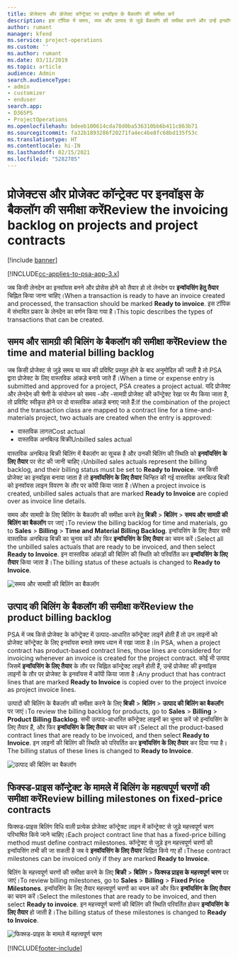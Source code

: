 ```yaml
---
title: प्रोजेक्टस और प्रोजेक्ट कॉन्ट्रेक्ट पर इनवॉइस के बैकलॉग की समीक्षा करें
description: इस टॉपिक में समय, व्यय और उत्पाद से जुड़े बैकलॉग की समीक्षा करने और उन्हें इनवॉयस बनाने के लिए तैयार करने के तरीके के बारे में जानकारी प्रदान की गई है।
author: rumant
manager: kfend
ms.service: project-operations
ms.custom: ''
ms.author: rumant
ms.date: 03/11/2019
ms.topic: article
audience: Admin
search.audienceType:
- admin
- customizer
- enduser
search.app:
- D365PS
- ProjectOperations
ms.openlocfilehash: bdeeb100614cda78d0ba536310bb6b411c863b71
ms.sourcegitcommit: fa32b1893286f20271fa4ec4be8fc68bd135f53c
ms.translationtype: HT
ms.contentlocale: hi-IN
ms.lasthandoff: 02/15/2021
ms.locfileid: "5282785"
---
```

# <a name="review-the-invoicing-backlog-on-projects-and-project-contracts"></a><span data-ttu-id="1023b-103">प्रोजेक्टस और प्रोजेक्ट कॉन्ट्रेक्ट पर इनवॉइस के बैकलॉग की समीक्षा करें</span><span class="sxs-lookup"><span data-stu-id="1023b-103">Review the invoicing backlog on projects and project contracts</span></span>

[!include [banner](../includes/psa-now-project-operations.md)]

[!INCLUDE[cc-applies-to-psa-app-3.x](../includes/cc-applies-to-psa-app-3x.md)]

<span data-ttu-id="1023b-104">जब किसी लेनदेन का इनवॉयस बनने और प्रोसेस होने को तैयार हो तो लेनदेन पर **इन्वॉयसिंग हेतु तैयार** चिह्नित किया जाना चाहिए।</span><span class="sxs-lookup"><span data-stu-id="1023b-104">When a transaction is ready to have an invoice created and processed, the transaction should be marked **Ready to invoice**.</span></span> <span data-ttu-id="1023b-105">इस टॉपिक में संभावित प्रकार के लेनदेन का वर्णन किया गया है।</span><span class="sxs-lookup"><span data-stu-id="1023b-105">This topic describes the types of transactions that can be created.</span></span>

## <a name="review-the-time-and-material-billing-backlog"></a><span data-ttu-id="1023b-106">समय और सामग्री की बिलिंग के बैकलॉग की समीक्षा करें</span><span class="sxs-lookup"><span data-stu-id="1023b-106">Review the time and material billing backlog</span></span>

<span data-ttu-id="1023b-107">जब किसी प्रोजेक्ट से जुड़े समय या व्यय की प्रविष्टि प्रस्तुत होने के बाद अनुमोदित की जाती है तो PSA द्वारा प्रोजेक्ट के लिए वास्तविक आंकड़े बनाये जाते हैं।</span><span class="sxs-lookup"><span data-stu-id="1023b-107">When a time or expense entry is submitted and approved for a project, PSA creates a project actual.</span></span> <span data-ttu-id="1023b-108">यदि प्रोजेक्ट और लेनदेन की श्रेणी के संयोजन को समय -और -सामग्री प्रोजेक्ट की कॉन्ट्रेक्ट रेखा पर मैप किया जाता है, तो प्रविष्टि स्वीकृत होने पर दो वास्तविक आंकड़े बनाए जाते हैं:</span><span class="sxs-lookup"><span data-stu-id="1023b-108">If the combination of the project and the transaction class are mapped to a contract line for a time-and-materials project, two actuals are created when the entry is approved:</span></span>

- <span data-ttu-id="1023b-109">वास्तविक लागत</span><span class="sxs-lookup"><span data-stu-id="1023b-109">Cost actual</span></span> 
- <span data-ttu-id="1023b-110">वास्तविक अनबिल्ड बिक्री</span><span class="sxs-lookup"><span data-stu-id="1023b-110">Unbilled sales actual</span></span>

<span data-ttu-id="1023b-111">वास्तविक अनबिल्ड बिक्री बिलिंग में बैकलॉग का सूचक है और उनकी बिलिंग की स्थिति को **इनवॉयसिंग के लिए तैयार** पर सेट की जानी चाहिए।</span><span class="sxs-lookup"><span data-stu-id="1023b-111">Unbilled sales actuals represent the billing backlog, and their billing status must be set to **Ready to Invoice**.</span></span> <span data-ttu-id="1023b-112">जब किसी प्रोजेक्ट का इनवॉइस बनाया जाता है तो **इनवॉयसिंग के लिए तैयार** चिन्हित की गई वास्तविक अनबिल्ड बिक्री को इनवॉयस लाइन विवरण के तौर पर कॉपी किया जाता है।</span><span class="sxs-lookup"><span data-stu-id="1023b-112">When a project invoice is created, unbilled sales actuals that are marked **Ready to Invoice** are copied over as invoice line details.</span></span>

<span data-ttu-id="1023b-113">समय और सामग्री के लिए बिलिंग के बैकलॉग की समीक्षा करने हेतु **बिक्री** \> **बिलिंग** \> **समय और सामग्री की बिलिंग का बैकलॉग** पर जाएं।</span><span class="sxs-lookup"><span data-stu-id="1023b-113">To review the billing backlog for time and materials, go to **Sales** \> **Billing** \> **Time and Material Billing Backlog**.</span></span> <span data-ttu-id="1023b-114">इन्वॉयसिंग के लिए तैयार सभी वास्तविक अनबिल्ड बिक्री का चुनाव करें और फिर **इन्वॉयसिंग के लिए तैयार** का चयन करें।</span><span class="sxs-lookup"><span data-stu-id="1023b-114">Select all the unbilled sales actuals that are ready to be invoiced, and then select **Ready to Invoice**.</span></span> <span data-ttu-id="1023b-115">इन वास्तविक आंकड़ों की बिलिंग की स्थिति को परिवर्तित कर **इन्वॉयसिंग के लिए तैयार** किया जाता है।</span><span class="sxs-lookup"><span data-stu-id="1023b-115">The billing status of these actuals is changed to **Ready to Invoice**.</span></span>

![समय और सामग्री की बिलिंग का बैकलॉग](media/TMBacklog.png)

## <a name="review-the-product-billing-backlog"></a><span data-ttu-id="1023b-117">उत्पाद की बिलिंग के बैकलॉग की समीक्षा करें</span><span class="sxs-lookup"><span data-stu-id="1023b-117">Review the product billing backlog</span></span>

<span data-ttu-id="1023b-118">PSA में जब किसे प्रोजेक्ट के कॉन्ट्रेक्ट में उत्पाद-आधारित कॉन्ट्रेक्ट लाइनें होती हैं तो उन लाइनों को प्रोजेक्ट कॉन्ट्रेक्ट के लिए इनवॉयस बनाते समय ध्यान में रखा जाता है।</span><span class="sxs-lookup"><span data-stu-id="1023b-118">In PSA, when a project contract has product-based contract lines, those lines are considered for invoicing whenever an invoice is created for the project contract.</span></span> <span data-ttu-id="1023b-119">कोई भी उत्पाद जिसमें **इन्वॉयसिंग के लिए तैयार** के तौर पर चिह्नित कॉन्ट्रेक्ट लाइनें होती हैं, उन्हें प्रोजेक्ट की इनवॉइस लाइनों के तौर पर प्रोजेक्ट के इनवॉयस में कॉपी किया जाता है।</span><span class="sxs-lookup"><span data-stu-id="1023b-119">Any product that has contract lines that are marked **Ready to Invoice** is copied over to the project invoice as project invoice lines.</span></span>

<span data-ttu-id="1023b-120">उत्पादों की बिलिंग के बैकलॉग की समीक्षा करने के लिए **बिक्री** \> **बिलिंग** \> **उत्पाद की बिलिंग का बैकलॉग** पर जाएं।</span><span class="sxs-lookup"><span data-stu-id="1023b-120">To review the billing backlog for products, go to **Sales** \> **Billing** \> **Product Billing Backlog**.</span></span> <span data-ttu-id="1023b-121">सभी उत्पाद-आधारित कॉन्ट्रेक्ट लाइनों का चुनाव करें जो इन्वॉयसिंग के लिए तैयार हैं, और फिर **इन्वॉयसिंग के लिए तैयार** का चयन करें।</span><span class="sxs-lookup"><span data-stu-id="1023b-121">Select all the product-based contract lines that are ready to be invoiced, and then select **Ready to Invoice**.</span></span> <span data-ttu-id="1023b-122">इन लाइनों की बिलिंग की स्थिति को परिवर्तित कर **इन्वॉयसिंग के लिए तैयार** कर दिया गया है।</span><span class="sxs-lookup"><span data-stu-id="1023b-122">The billing status of these lines is changed to **Ready to Invoice**.</span></span>

![उत्पाद की बिलिंग का बैकलॉग](media/ProductBacklog.png)

## <a name="review-billing-milestones-on-fixed-price-contracts"></a><span data-ttu-id="1023b-124">फिक्स्ड-प्राइस कॉन्ट्रेक्ट के मामले में बिलिंग के महत्वपूर्ण चरणों की समीक्षा करें</span><span class="sxs-lookup"><span data-stu-id="1023b-124">Review billing milestones on fixed-price contracts</span></span>

<span data-ttu-id="1023b-125">फिक्स्ड-प्राइस बिलिंग विधि वाली प्रत्येक प्रोजेक्ट कॉन्ट्रेक्ट लाइन में कॉन्ट्रेक्ट से जुड़े महत्त्वपूर्ण चरण परिभाषित किये जाने चाहिए।</span><span class="sxs-lookup"><span data-stu-id="1023b-125">Each project contract line that has a fixed-price billing method must define contract milestones.</span></span> <span data-ttu-id="1023b-126">कॉन्ट्रेक्ट से जुड़े इन महत्त्वपूर्ण चरणों की इन्वॉयसिंग तभी की जा सकती है जब वे **इनवॉयसिंग के लिए तैयार** चिह्नित किये गए हों।</span><span class="sxs-lookup"><span data-stu-id="1023b-126">These contract milestones can be invoiced only if they are marked **Ready to Invoice**.</span></span> 

<span data-ttu-id="1023b-127">बिलिंग के महत्त्वपूर्ण चरणों की समीक्षा करने के लिए **बिक्री** \> **बिलिंग** \> **फिक्स्ड प्राइस के महत्त्वपूर्ण चरण** पर जाएं।</span><span class="sxs-lookup"><span data-stu-id="1023b-127">To review billing milestones, go to **Sales** \> **Billing** \> **Fixed Price Milestones**.</span></span> <span data-ttu-id="1023b-128">इन्वॉयसिंग के लिए तैयार महत्त्वपूर्ण चरणों का चयन करें और फिर **इन्वॉयसिंग के लिए तैयार** का चयन करें।</span><span class="sxs-lookup"><span data-stu-id="1023b-128">Select the milestones that are ready to be invoiced, and then select **Ready to invoice**.</span></span> <span data-ttu-id="1023b-129">इन महत्त्वपूर्ण चरणों की बिलिंग की स्थिति परिवर्तित होकर **इन्वॉयसिंग के लिए तैयार** हो जाती है।</span><span class="sxs-lookup"><span data-stu-id="1023b-129">The billing status of these milestones is changed to **Ready to Invoice**.</span></span>

![फिक्स्ड-प्राइस के मामले में महत्त्वपूर्ण चरण](media/FPBacklog.png)


[!INCLUDE[footer-include](../includes/footer-banner.md)]